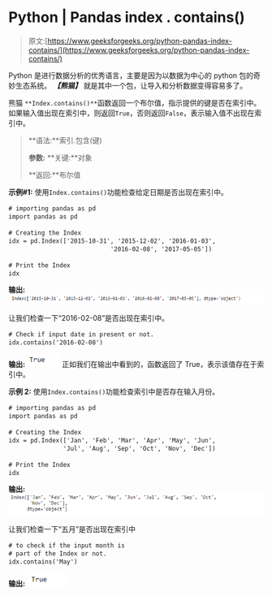 # Python | Pandas index . contains()

> 原文:[https://www.geeksforgeeks.org/python-pandas-index-contains/](https://www.geeksforgeeks.org/python-pandas-index-contains/)

Python 是进行数据分析的优秀语言，主要是因为以数据为中心的 python 包的奇妙生态系统。 ***【熊猫】*** 就是其中一个包，让导入和分析数据变得容易多了。

熊猫 `**Index.contains()**`函数返回一个布尔值，指示提供的键是否在索引中。如果输入值出现在索引中，则返回`True`，否则返回`False`，表示输入值不出现在索引中。

> **语法:**索引.包含(键)
> 
> **参数:**
> **关键:**对象
> 
> **返回:**布尔值

**示例#1:** 使用`Index.contains()`功能检查给定日期是否出现在索引中。

```
# importing pandas as pd
import pandas as pd

# Creating the Index
idx = pd.Index(['2015-10-31', '2015-12-02', '2016-01-03',
                            '2016-02-08', '2017-05-05'])

# Print the Index
idx
```

**输出:**
![](img/0dfc1dfec04fa78fbbc1247ec0611b4c.png)

让我们检查一下“2016-02-08”是否出现在索引中。

```
# Check if input date in present or not.
idx.contains('2016-02-08')
```

**输出:**
![](img/fafca443a63d4dbce177ef8f2c43cafa.png)
正如我们在输出中看到的，函数返回了 True，表示该值存在于索引中。

**示例 2:** 使用`Index.contains()`功能检查索引中是否存在输入月份。

```
# importing pandas as pd
import pandas as pd

# Creating the Index
idx = pd.Index(['Jan', 'Feb', 'Mar', 'Apr', 'May', 'Jun',
               'Jul', 'Aug', 'Sep', 'Oct', 'Nov', 'Dec'])

# Print the Index
idx
```

**输出:**
![](img/265b49fab1229a39e721914312f2f45e.png)

让我们检查一下“五月”是否出现在索引中

```
# to check if the input month is
# part of the Index or not.
idx.contains('May')
```

**输出:**
![](img/e39b4de3866ffc98d7918d11e2998349.png)